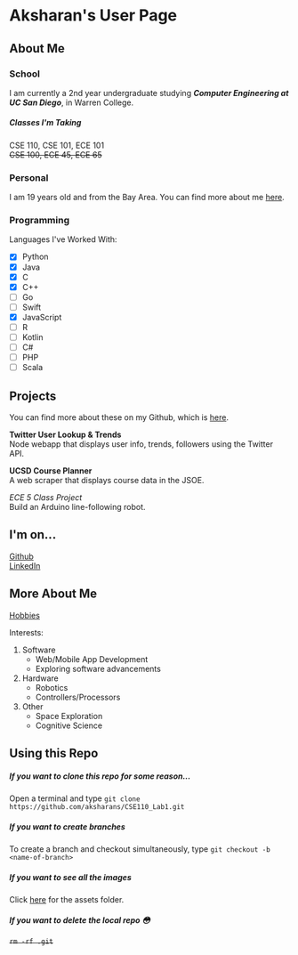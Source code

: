 # Aksharan's User Page  

## About Me  

### School  
I am currently a 2nd year undergraduate studying ***Computer Engineering at UC San Diego***, in Warren College.

##### Classes I'm Taking  
CSE 110, CSE 101, ECE 101  
~~CSE 100, ECE 45, ECE 65~~

### Personal 
I am 19 years old and from the Bay Area. You can find more about me [here](https://github.com/aksharans/CSE110_Lab1/blob/user-page/index.md#more-about-me).

### Programming  

Languages I've Worked With:  
- [x] Python
- [x] Java
- [x] C
- [x] C++
- [ ] Go
- [ ] Swift
- [x] JavaScript
- [ ] R
- [ ] Kotlin
- [ ] C#
- [ ] PHP
- [ ] Scala

## Projects  

You can find more about these on my Github, which is [here](https://github.com/aksharans/CSE110_Lab1/blob/user-page/index.md#im-on).

**Twitter User Lookup & Trends**  
Node webapp that displays user info, trends, followers using the Twitter API.

**UCSD Course Planner**  
A web scraper that displays course data in the JSOE.

_ECE 5 Class Project_  
Build an Arduino line-following robot.



## I'm on...  
[Github](https://github.com/aksharans)  
[LinkedIn](https://www.linkedin.com/in/aksharan/) 


## More About Me
[Hobbies](/Hobbies.md)

Interests:
1. Software
   - Web/Mobile App Development
   - Exploring software advancements 
2. Hardware
   - Robotics
   - Controllers/Processors
3. Other
   - Space Exploration
   - Cognitive Science

## Using this Repo
##### If you want to clone this repo for some reason...
Open a terminal and type `git clone https://github.com/aksharans/CSE110_Lab1.git`
##### If you want to create branches
To create a branch and checkout simultaneously, type `git checkout -b <name-of-branch>`
##### If you want to see all the images
Click [here](https://github.com/aksharans/CSE110_Lab1/tree/user-page/assets) for the assets folder.
##### If you want to delete the local repo 😳
~~`rm -rf .git`~~




